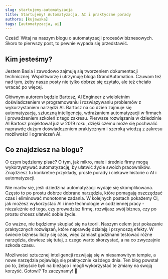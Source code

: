 ```yaml
---
slug: startujemy-automatyzacja
title: Startujemy! Automatyzacja, AI i praktyczne porady 
authors: [kujawska]
tags: [automatyzacja, ai]
---
```


Cześć! Witaj na naszym blogu o automatyzacji procesów biznesowych. Skoro to pierwszy post, to pewnie wypada się przedstawić.<!-- truncate -->

## Kim jesteśmy?  

Jestem Basia i zawodowo zajmuję się tworzeniem dokumentacji technicznej. Współtworzę i utrzymuję bloga GrandAutomation. Czuwam też nad tym, żeby nasze posty nie tylko dobrze się czytało, ale też chciało wracać po więcej.  

Głównym autorem będzie Bartosz, AI Engineer z wieloletnim doświadczeniem w programowaniu i rozwiązywaniu problemów z wykorzystaniem narzędzi AI. Bartosz na co dzień zajmuje się automatyzacją, sztuczną inteligencją, wdrażaniem automatyzacji w firmach i prowadzeniem szkoleń z tego zakresu. Pierwsze rozwiązania w dziedzinie AI Bartosz projektował już w 2019 roku, dzięki czemu może się pochwalić naprawdę dużym doświadczeniem praktycznym i szeroką wiedzą z zakresu możliwości i ograniczeń AI.  

## Co znajdziesz na blogu?  

O czym będziemy pisać? O tym, jak mikro, małe i średnie firmy mogą wykorzystywać automatyzację, by ułatwić życie swoich pracowników. Znajdziesz tu konkretne przykłady, proste porady i ciekawe historie o AI i automatyzacji.  

Nie martw się, jeśli dziedzina automatyzacji wydaje się skomplikowana. Często to po prostu dobrze dobrane narzędzia, które pomagają oszczędzać czas i eliminować monotonne zadania. W kolejnych postach pokażemy Ci, jak możesz wykorzystać AI i inne technologie w codziennej pracy - niezależnie od tego, czy prowadzisz firmę, rozwijasz swój biznes, czy po prostu chcesz ułatwić sobie życie.  

Co ważne, nie będziemy skupiać się na teorii. Naszym celem jest pokazanie praktycznych rozwiązań, które naprawdę działają i przynoszą efekty. W świecie biznesu liczy się czas, więc zamiast godzinami testować różne narzędzia, dowiesz się tutaj, z czego warto skorzystać, a na co zwyczajnie szkoda czasu.  

Możliwości sztucznej inteligencji rozwijają się w niesamowitym tempie, a nowe narzędzia pojawiają się praktycznie każdego dnia. Ten blog powstał po to, żebyście byli na bieżąco i mogli wykorzystać te zmiany na swoją korzyść. Gotowi? To zaczynamy! 🚀  
